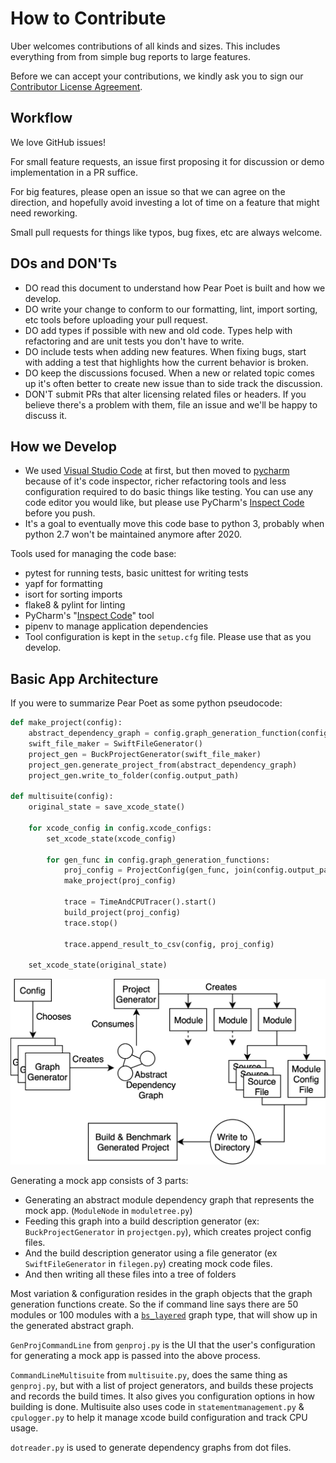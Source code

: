 # How to Contribute

Uber welcomes contributions of all kinds and sizes. This includes everything from from simple bug reports to large features.

Before we can accept your contributions, we kindly ask you to sign our [Contributor License Agreement](https://cla-assistant.io/uber/pear-poet).

## Workflow

We love GitHub issues!

For small feature requests, an issue first proposing it for discussion or demo implementation in a PR suffice.

For big features, please open an issue so that we can agree on the direction, and hopefully avoid investing a lot of time on a feature that might need reworking.

Small pull requests for things like typos, bug fixes, etc are always welcome.

## DOs and DON'Ts

* DO read this document to understand how Pear Poet is built and how we develop.
* DO write your change to conform to our formatting, lint, import sorting, etc tools before uploading your pull request.
* DO add types if possible with new and old code.  Types help with refactoring and are unit tests you don't have to write.
* DO include tests when adding new features. When fixing bugs, start with adding a test that highlights how the current behavior is broken.
* DO keep the discussions focused. When a new or related topic comes up it's often better to create new issue than to side track the discussion.
* DON'T submit PRs that alter licensing related files or headers. If you believe there's a problem with them, file an issue and we'll be happy to discuss it.

## How we Develop

* We used [Visual Studio Code](https://code.visualstudio.com) at first, but then moved to [pycharm](https://www.jetbrains.com/pycharm/) because of it's code inspector, richer refactoring tools and less configuration required to do basic things like testing.  You can use any code editor you would like, but please use PyCharm's [Inspect Code](https://www.jetbrains.com/help/pycharm/running-inspections.html) before you push.
* It's a goal to eventually move this code base to python 3, probably when python 2.7 won't be maintained anymore after 2020.

Tools used for managing the code base:
* pytest for running tests, basic unittest for writing tests
* yapf for formatting
* isort for sorting imports
* flake8 & pylint for linting
* PyCharm's "[Inspect Code](https://www.jetbrains.com/help/pycharm/running-inspections.html)" tool
* pipenv to manage application dependencies
* Tool configuration is kept in the `setup.cfg` file. Please use that as you develop.  

## Basic App Architecture

If you were to summarize Pear Poet as some python pseudocode:

```python
def make_project(config):
    abstract_dependency_graph = config.graph_generation_function(config.project_generation_options)
    swift_file_maker = SwiftFileGenerator()
    project_gen = BuckProjectGenerator(swift_file_maker)
    project_gen.generate_project_from(abstract_dependency_graph)
    project_gen.write_to_folder(config.output_path)
    
def multisuite(config):
    original_state = save_xcode_state()
    
    for xcode_config in config.xcode_configs:
        set_xcode_state(xcode_config)
        
        for gen_func in config.graph_generation_functions:
            proj_config = ProjectConfig(gen_func, join(config.output_path, gen_func.name)
            make_project(proj_config)
            
            trace = TimeAndCPUTracer().start()
            build_project(proj_config)
            trace.stop()
            
            trace.append_result_to_csv(config, proj_config)
            
    set_xcode_state(original_state)
```

![mock application generation code flow](images/project_gen.png)

Generating a mock app consists of 3 parts:

* Generating an abstract module dependency graph that represents the mock app. (`ModuleNode` in `moduletree.py`)
* Feeding this graph into a build description generator (ex: `BuckProjectGenerator` in `projectgen.py`), which creates project config files.
* And the build description generator using a file generator (ex `SwiftFileGenerator` in `filegen.py`) creating mock code files.
* And then writing all these files into a tree of folders

Most variation & configuration resides in the graph objects that the graph generation functions create.  So the if command line says there are 50 modules or 100 modules with a [`bs_layered`](docs/layer_types.md) graph type, that will show up in the generated abstract graph. 

`GenProjCommandLine` from `genproj.py` is the UI that the user's configuration for generating a mock app is passed into the above process.

`CommandLineMultisuite` from `multisuite.py`, does the same thing as `genproj.py`, but with a list of project generators, and builds these projects and records the build times.   It also gives you configuration options in how building is done.  Multisuite also uses code in `statementmanagement.py` & `cpulogger.py` to help it manage xcode build configuration and track CPU usage.

`dotreader.py` is used to generate dependency graphs from dot files.
